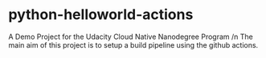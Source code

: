 # python-helloworld-actions
A Demo Project for the Udacity Cloud Native Nanodegree Program /n
The main aim of this project is to setup a build pipeline  using the github actions.
